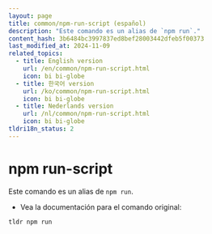 ```yaml
---
layout: page
title: common/npm-run-script (español)
description: "Este comando es un alias de `npm run`."
content_hash: 3b6484bc3997837ed8bef28003442dfeb5f00373
last_modified_at: 2024-11-09
related_topics:
  - title: English version
    url: /en/common/npm-run-script.html
    icon: bi bi-globe
  - title: 한국어 version
    url: /ko/common/npm-run-script.html
    icon: bi bi-globe
  - title: Nederlands version
    url: /nl/common/npm-run-script.html
    icon: bi bi-globe
tldri18n_status: 2
---
```

# npm run-script

Este comando es un alias de `npm run`.

- Vea la documentación para el comando original:

`tldr npm run`
